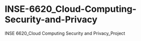 # INSE-6620_Cloud-Computing-Security-and-Privacy
INSE 6620_Cloud Computing Security and Privacy_Project
